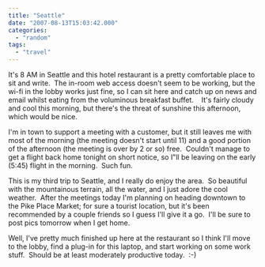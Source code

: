 ```yaml
---
title: "Seattle"
date: "2007-08-13T15:03:42.000"
categories: 
  - "random"
tags: 
  - "travel"
---
```


It's 8 AM in Seattle and this hotel restaurant is a pretty comfortable place to sit and write.  The in-room web access doesn't seem to be working, but the wi-fi in the lobby works just fine, so I can sit here and catch up on news and email whilst eating from the voluminous breakfast buffet.    It's fairly cloudy and cool this morning, but there's the threat of sunshine this afternoon, which would be nice.

I'm in town to support a meeting with a customer, but it still leaves me with most of the morning (the meeting doesn't start until 11) and a good portion of the afternoon (the meeting is over by 2 or so) free.  Couldn't manage to get a flight back home tonight on short notice, so I"ll be leaving on the early (5:45) flight in the morning.  Such fun.

This is my third trip to Seattle, and I really do enjoy the area.  So beautiful with the mountainous terrain, all the water, and I just adore the cool weather.  After the meetings today I'm planning on heading downtown to the Pike Place Market; for sure a tourist location, but it's been recommended by a couple friends so I guess I'll give it a go.  I'll be sure to post pics tomorrow when I get home.

Well, I've pretty much finished up here at the restaurant so I think I'll move to the lobby, find a plug-in for this laptop, and start working on some work stuff.  Should be at least moderately productive today.  :-)
